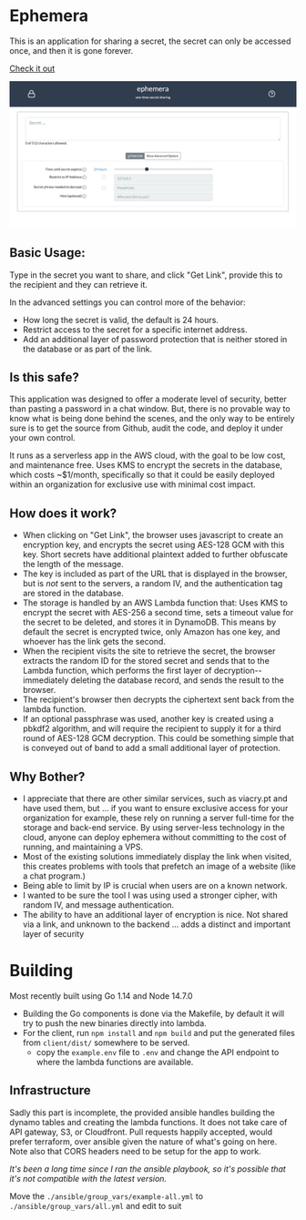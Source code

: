 # Ephemera

This is an application for sharing a secret, the secret can only be accessed once, and then it is gone forever.

[Check it out](https://ephemera.link/#/)

![screen shot](doc/ephemera.png)

## Basic Usage:
Type in the secret you want to share, and click "Get Link", provide this to the recipient and they can retrieve it.

In the advanced settings you can control more of the behavior:

 - How long the secret is valid, the default is 24 hours.
 - Restrict access to the secret for a specific internet address.
 - Add an additional layer of password protection that is neither stored in the database or as part of the link.

## Is this safe?

This application was designed to offer a moderate level of security, better than pasting a password in a chat window. But, there is no provable way to know what is being done behind the scenes, and the only way to be entirely sure is to get the source from Github, audit the code, and deploy it under your own control.

It runs as a serverless app in the AWS cloud, with the goal to be low cost, and maintenance free. Uses KMS to encrypt the secrets in the database, which costs ~$1/month, specifically so that it could be easily deployed within an organization for exclusive use with minimal cost impact.

## How does it work?

- When clicking on "Get Link", the browser uses javascript to create an encryption key, and encrypts the secret using AES-128 GCM with this key. Short secrets have additional plaintext added to further obfuscate the length of the message.
- The key is included as part of the URL that is displayed in the browser, but is *not* sent to the servers, a random IV, and the authentication tag are stored in the database.
- The storage is handled by an AWS Lambda function that: Uses KMS to encrypt the secret with AES-256 a second time, sets a timeout value for the secret to be deleted, and stores it in DynamoDB. This means by default the secret is encrypted twice, only Amazon has one key, and whoever has the link gets the second.
- When the recipient visits the site to retrieve the secret, the browser extracts the random ID for the stored secret and sends that to the Lambda function, which performs the first layer of decryption--immediately deleting the database record, and sends the result to the browser.
- The recipient's browser then decrypts the ciphertext sent back from the lambda function.
- If an optional passphrase was used, another key is created using a pbkdf2 algorithm, and will require the recipient to supply it for a third round of AES-128 GCM decryption. This could be something simple that is conveyed out of band to add a small additional layer of protection.

## Why Bother?

 - I appreciate that there are other similar services, such as viacry.pt and have used them, but ... if you want to ensure exclusive access for your organization for example, these rely on running a server full-time for the storage and back-end service. By using server-less technology in the cloud, anyone can deploy ephemera without committing to the cost of running, and maintaining a VPS.
 - Most of the existing solutions immediately display the link when visited, this creates problems with tools that prefetch an image of a website (like a chat program.)
 - Being able to limit by IP is crucial when users are on a known network.
 - I wanted to be sure the tool I was using used a stronger cipher, with random IV, and message authentication.
 - The ability to have an additional layer of encryption is nice. Not shared via a link, and unknown to the backend ... adds a distinct and important layer of security

# Building

Most recently built using Go 1.14 and Node 14.7.0

- Building the Go components is done via the Makefile, by default it will try to push the new binaries directly into lambda.
- For the client, run `npm install` and `npm build` and put the generated files from `client/dist/` somewhere to be served.
	- copy the `example.env` file to `.env` and change the API endpoint to where the lambda functions are available.

## Infrastructure

Sadly this part is incomplete, the provided ansible handles building the dynamo tables and creating the lambda functions.
It does not take care of API gateway, S3, or Cloudfront. Pull requests happily accepted, would prefer terraform, over ansible
given the nature of what's going on here. Note also that CORS headers need to be setup for the app to work.

*It's been a long time since I ran the ansible playbook, so it's possible that it's not compatible with the latest version.*

Move the `./ansible/group_vars/example-all.yml` to `./ansible/group_vars/all.yml` and edit to suit
